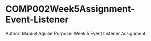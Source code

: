# COMP002Week5Assignment-Event-Listener
Author: Manuel Aguilar
Purpose: Week 5 Event Listener Assignment